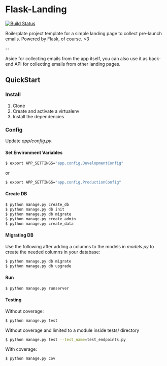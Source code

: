 # Flask-Landing

[![Build Status](https://travis-ci.org/mjhea0/Flask-Landing.svg?branch=master)](https://travis-ci.org/mjhea0/Flask-Landing)

Boilerplate project template for a simple landing page to collect pre-launch emails. Powered by Flask, of course. <3

--

Aside for collecting emails from the app itself, you can also use it as back-end API for collecting emails from other landing pages.

## QuickStart

### Install

1. Clone
1. Create and activate a virtualenv
1. Install the dependencies

### Config

Update *app/config.py*.

#### Set Environment Variables

```sh
$ export APP_SETTINGS="app.config.DevelopmentConfig"
```

or

```sh
$ export APP_SETTINGS="app.config.ProductionConfig"
```

#### Create DB

```sh
$ python manage.py create_db
$ python manage.py db init
$ python manage.py db migrate
$ python manage.py create_admin
$ python manage.py create_data
```

#### Migrating DB

Use the following after adding a columns to the models in *models.py* to create the needed columns in your database:

```sh
$ python manage.py db migrate
$ python manage.py db upgrade
```

#### Run

```sh
$ python manage.py runserver
```

#### Testing

Without coverage:

```sh
$ python manage.py test
```

Without coverage and limited to a module inside tests/ directory

```sh
$ python manage.py test --test_name=test_endpoints.py
```

With coverage:

```sh
$ python manage.py cov
```
